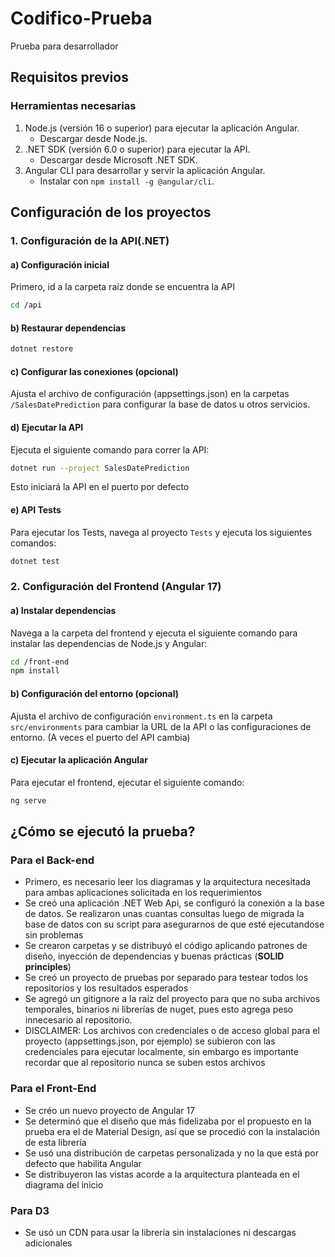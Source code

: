 # Codifico-Prueba
 Prueba para desarrollador

## Requisitos previos
### Herramientas necesarias
1. Node.js (versión 16 o superior) para ejecutar la aplicación Angular.
   * Descargar desde Node.js.
2. .NET SDK (versión 6.0 o superior) para ejecutar la API.
   * Descargar desde Microsoft .NET SDK.
3. Angular CLI para desarrollar y servir la aplicación Angular.
   * Instalar con `npm install -g @angular/cli`.

## Configuración de los proyectos

### 1. Configuración de la API(.NET)
#### a) Configuración inicial
Primero, id a la carpeta raíz donde se encuentra la API
```bash
cd /api
```
#### b) Restaurar dependencias

```bash
dotnet restore
```

#### c) Configurar las conexiones (opcional)
Ajusta el archivo de configuración (appsettings.json) en la carpetas `/SalesDatePrediction` para configurar la base de datos u otros servicios.

#### d) Ejecutar la API
Ejecuta el siguiente comando para correr la API:

```bash
dotnet run --project SalesDatePrediction
```
Esto iniciará la API en el puerto por defecto

#### e) API Tests
Para ejecutar los Tests, navega al proyecto `Tests` y ejecuta los siguientes comandos:

```bash
dotnet test
```

### 2. Configuración del Frontend (Angular 17)
#### a) Instalar dependencias
Navega a la carpeta del frontend y ejecuta el siguiente comando para instalar las dependencias de Node.js y Angular:

```bash
cd /front-end
npm install
```

#### b) Configuración del entorno (opcional)
Ajusta el archivo de configuración `environment.ts` en la carpeta `src/environments` para cambiar la URL de la API o las configuraciones de entorno. (A veces el puerto del API cambia)

#### c) Ejecutar la aplicación Angular
Para ejecutar el frontend, ejecutar el siguiente comando:

```bash
ng serve
```

## ¿Cómo se ejecutó la prueba?

### Para el Back-end
- Primero, es necesario leer los diagramas y la arquitectura necesitada para ambas aplicaciones solicitada en los requerimientos
- Se creó una aplicación .NET Web Api, se configuró la conexión a la base de datos. Se realizaron unas cuantas consultas luego de migrada la base de datos con su script para asegurarnos de que esté ejecutandose sin problemas
- Se crearon carpetas y se distribuyó el código aplicando patrones de diseño, inyección de dependencias y buenas prácticas (**SOLID principles**)
- Se creó un proyecto de pruebas por separado para testear todos los repositorios y los resultados esperados
- Se agregó un gitignore a la raíz del proyecto para que no suba archivos temporales, binarios ni librerías de nuget, pues esto agrega peso innecesario al repositorio.
- DISCLAIMER: Los archivos con credenciales o de acceso global para el proyecto (appsettings.json, por ejemplo) se subieron con las credenciales para ejecutar localmente, sin embargo es importante recordar que al repositorio nunca se suben estos archivos

### Para el Front-End
- Se créo un nuevo proyecto de Angular 17
- Se determinó que el diseño que más fidelizaba por el propuesto en la prueba era el de Material Design, así que se procedió con la instalación de esta librería
- Se usó una distribución de carpetas personalizada y no la que está por defecto que habilita Angular
- Se distribuyeron las vistas acorde a la arquitectura planteada en el diagrama del inicio

### Para D3
- Se usó un CDN para usar la librería sin instalaciones ni descargas adicionales